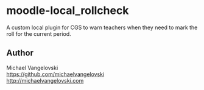 # moodle-local_rollcheck
A custom local plugin for CGS to warn teachers when they need to mark the roll for the current period.

Author
--------
Michael Vangelovski<br/>
<https://github.com/michaelvangelovski><br/>
<http://michaelvangelovski.com>